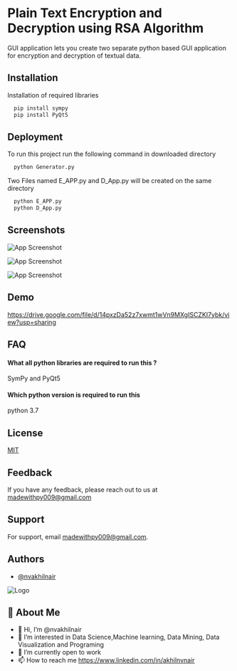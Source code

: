 
# Plain Text Encryption and Decryption using RSA Algorithm

GUI application lets you create two separate python based GUI application for encryption and decryption of textual data. 
## Installation

Installation of required libraries

```bash
  pip install sympy
  pip install PyQt5
```
    
## Deployment

To run this project run the following command in downloaded directory

```bash
  python Generator.py
```
Two Files named E_APP.py and D_App.py will be created on the same directory
```bash
  python E_APP.py
  python D_App.py
```

  
## Screenshots
![App Screenshot](https://cdn1.bbcode0.com/uploads/2021/8/10/e206a59076b4d6b5c20fe842f30e52a9-full.png)

![App Screenshot](https://cdn1.bbcode0.com/uploads/2021/8/10/25a09da395b856cb61245b2bd1651134-full.png)

![App Screenshot](https://cdn1.bbcode0.com/uploads/2021/8/10/58ca008e8c2e2861cb1c3977a5b9917d-full.png)

  
## Demo
https://drive.google.com/file/d/14pxzDa52z7xwmt1wVn9MXgISCZKI7ybk/view?usp=sharing
## FAQ

#### What all python libraries are required to run this ?
SymPy and PyQt5

#### Which python version is required to run this

python 3.7

  
## License

[MIT](https://choosealicense.com/licenses/mit/)


## Feedback

If you have any feedback, please reach out to us at madewithpy009@gmail.com

  
## Support

For support, email madewithpy009@gmail.com.

  
## Authors

- [@nvakhilnair](https://github.com/nvakhilnair)

  
![Logo](https://cdn1.bbcode0.com/uploads/2021/8/10/e7b5c5b1dc5b9a6f848ee9135f2e000c-full.png)

    
## 🚀 About Me
- 👋 Hi, I’m @nvakhilnair
- 👀 I’m interested in Data Science,Machine learning, Data Mining, Data Visualization and Programing
- 🌱 I’m currently open to work
- 📫 How to reach me https://www.linkedin.com/in/akhilnvnair
